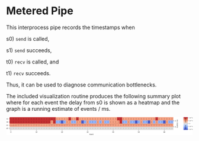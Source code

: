 # Metered Pipe

This interprocess pipe records the timestamps
when

s0) `send` is called,

s1) `send` succeeds,

t0) `recv` is called, and

t1) `recv` succeeds.

Thus, it can be used to diagnose communication bottlenecks.

The included visualization routine
produces the following summary plot
where 
for each event the delay from s0 is shown
as a heatmap
and
the graph is a running estimate of 
events / ms.

![summary](tests/tests1.test_visualize_logs.png)
